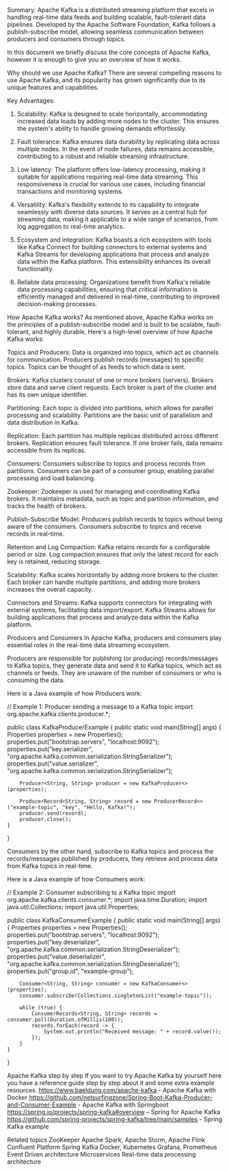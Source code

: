 Summary: 
Apache Kafka is a distributed streaming platform that excels in handling real-time data feeds and building scalable, fault-tolerant data pipelines. Developed by the Apache Software Foundation, Kafka follows a publish-subscribe model, allowing seamless communication between producers and consumers through topics.

In this document we briefly discuss the core concepts of Apache Kafka, however it is enough to give you an overview of how it works.

Why should we use Apache Kafka? 
There are several compelling reasons to use Apache Kafka, and its popularity has grown significantly due to its unique features and capabilities.

Key Advantages:

1.	Scalability: Kafka is designed to scale horizontally, accommodating increased data loads by adding more nodes to the cluster. This ensures the system's ability to handle growing demands effortlessly.

2.	Fault tolerance: Kafka ensures data durability by replicating data across multiple nodes. In the event of node failures, data remains accessible, contributing to a robust and reliable streaming infrastructure.

3.	Low latency: The platform offers low-latency processing, making it suitable for applications requiring real-time data streaming. This responsiveness is crucial for various use cases, including financial transactions and monitoring systems.

4.	Versatility: Kafka's flexibility extends to its capability to integrate seamlessly with diverse data sources. It serves as a central hub for streaming data, making it applicable to a wide range of scenarios, from log aggregation to real-time analytics.

5.	Ecosystem and integration: Kafka boasts a rich ecosystem with tools like Kafka Connect for building connectors to external systems and Kafka Streams for developing applications that process and analyze data within the Kafka platform. This extensibility enhances its overall functionality.

6.	Reliable data processing: Organizations benefit from Kafka's reliable data processing capabilities, ensuring that critical information is efficiently managed and delivered in real-time, contributing to improved decision-making processes.

How Apache Kafka works?
As mentioned above, Apache Kafka works on the principles of a publish-subscribe model and is built to be scalable, fault-tolerant, and highly durable. Here's a high-level overview of how Apache Kafka works:

Topics and Producers:
Data is organized into topics, which act as channels for communication.
Producers publish records (messages) to specific topics.
Topics can be thought of as feeds to which data is sent.

Brokers:
Kafka clusters consist of one or more brokers (servers).
Brokers store data and serve client requests.
Each broker is part of the cluster and has its own unique identifier.

Partitioning:
Each topic is divided into partitions, which allows for parallel processing and scalability.
Partitions are the basic unit of parallelism and data distribution in Kafka.

Replication:
Each partition has multiple replicas distributed across different brokers.
Replication ensures fault tolerance. If one broker fails, data remains accessible from its replicas.

Consumers:
Consumers subscribe to topics and process records from partitions.
Consumers can be part of a consumer group, enabling parallel processing and load balancing.

Zookeeper:
Zookeeper is used for managing and coordinating Kafka brokers.
It maintains metadata, such as topic and partition information, and tracks the health of brokers.

Publish-Subscribe Model:
Producers publish records to topics without being aware of the consumers.
Consumers subscribe to topics and receive records in real-time.

Retention and Log Compaction:
Kafka retains records for a configurable period or size.
Log compaction ensures that only the latest record for each key is retained, reducing storage.

Scalability:
Kafka scales horizontally by adding more brokers to the cluster.
Each broker can handle multiple partitions, and adding more brokers increases the overall capacity.

Connectors and Streams:
Kafka supports connectors for integrating with external systems, facilitating data import/export.
Kafka Streams allows for building applications that process and analyze data within the Kafka platform.

Producers and Consumers
In Apache Kafka, producers and consumers play essential roles in the real-time data streaming ecosystem.

Producers are responsible for publishing (or producing) records/messages to Kafka topics, they generate data and send it to Kafka topics, which act as channels or feeds. They are unaware of the number of consumers or who is consuming the data.

Here is a Java example of how Producers work:

// Example 1: Producer sending a message to a Kafka topic
import org.apache.kafka.clients.producer.*;

public class KafkaProducerExample {
    public static void main(String[] args) {
        Properties properties = new Properties();
        properties.put("bootstrap.servers", "localhost:9092");
        properties.put("key.serializer", "org.apache.kafka.common.serialization.StringSerializer");
        properties.put("value.serializer", "org.apache.kafka.common.serialization.StringSerializer");

        Producer<String, String> producer = new KafkaProducer<>(properties);

        ProducerRecord<String, String> record = new ProducerRecord<>("example-topic", "key", "Hello, Kafka!");
        producer.send(record);
        producer.close();
    }
}

Consumers by the other hand, subscribe to Kafka topics and process the records/messages published by producers, they retrieve and process data from Kafka topics in real-time.

Here is a Java example of how Consumers work:

// Example 2: Consumer subscribing to a Kafka topic
import org.apache.kafka.clients.consumer.*;
import java.time.Duration;
import java.util.Collections;
import java.util.Properties;

public class KafkaConsumerExample {
    public static void main(String[] args) {
        Properties properties = new Properties();
        properties.put("bootstrap.servers", "localhost:9092");
        properties.put("key.deserializer", "org.apache.kafka.common.serialization.StringDeserializer");
        properties.put("value.deserializer", "org.apache.kafka.common.serialization.StringDeserializer");
        properties.put("group.id", "example-group");

        Consumer<String, String> consumer = new KafkaConsumer<>(properties);
        consumer.subscribe(Collections.singletonList("example-topic"));

        while (true) {
            ConsumerRecords<String, String> records = consumer.poll(Duration.ofMillis(100));
            records.forEach(record -> {
                System.out.println("Received message: " + record.value());
            });
        }
    }
}

Apache Kafka step by step
If you want to try Apache Kafka by yourself here you have a reference guide step by step about it and some extra example resources.
https://www.baeldung.com/apache-kafka - Apache Kafka with Docker
https://github.com/netsurfingzone/Spring-Boot-Kafka-Producer-and-Consumer-Example - Apache Kafka with Springboot
https://spring.io/projects/spring-kafka#overview – Spring for Apache Kafka
https://github.com/spring-projects/spring-kafka/tree/main/samples - Spring Kafka example

Related topics
ZooKeeper
Apache Spark, Apache Storm, Apache Flink
Confluent Platform
Spring Kafka
Docker, Kubernetes
Grafana, Prometheus
Event Driven architecture
Microservices
Real-time data processing architecture

